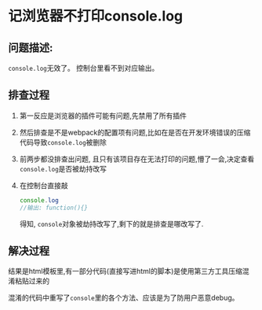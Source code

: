 # 记浏览器不打印console.log

## 问题描述: 

`console.log`无效了。
控制台里看不到对应输出。

## 排查过程

1. 第一反应是浏览器的插件可能有问题,先禁用了所有插件

2. 然后排查是不是webpack的配置项有问题,比如在是否在开发环境错误的压缩代码导致`console.log`被删除

3. 前两步都没排查出问题, 且只有该项目存在无法打印的问题,懵了一会,决定查看`console.log`是否被劫持改写

4. 在控制台直接敲

   ```js
   console.log
   //输出: function(){}
   ```

   得知, `console`对象被劫持改写了,剩下的就是排查是哪改写了. 

## 解决过程

结果是html模板里,有一部分代码(直接写进html的脚本)是使用第三方工具压缩混淆粘贴过来的 

混淆的代码中重写了`console`里的各个方法、应该是为了防用户恶意debug。



